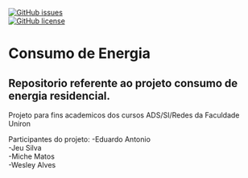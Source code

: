 [![GitHub issues](https://img.shields.io/github/issues/M1CH3lM4705/consumo_de_energia?style=for-the-badge)](https://github.com/M1CH3lM4705/consumo_de_energia/issues)  
[![GitHub license](https://img.shields.io/github/license/M1CH3lM4705/consumo_de_energia?style=for-the-badge)](https://github.com/M1CH3lM4705/consumo_de_energia/blob/master/LICENSE.md)
# Consumo de Energia
## Repositorio referente ao projeto consumo de energia residencial.

Projeto para fins academicos dos cursos ADS/SI/Redes da Faculdade Uniron

Participantes do projeto:
-Eduardo Antonio  
-Jeu Silva  
-Miche Matos  
-Wesley Alves  

